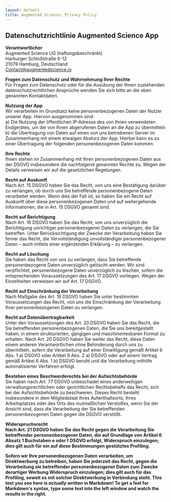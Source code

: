 ```yaml
---
layout: default
title: Augmented Science: Privacy Policy
---
```

## Datenschutzrichtlinie Augmented Science App

**Verantwortlicher**  
Augmented Science UG (haftungsbeschränkt)  
Harburger Schloßstraße 6-12  
21079 Hamburg, Deutschland  
[Contact@augmentedscience.io](mailto:contact@augmentedscience.io)

**Fragen zum Datenschutz und Wahrnehmung Ihrer Rechte**  
Für Fragen zum Datenschutz oder für die Ausübung der Ihnen zustehenden datenschutzrechtlichen Ansprüche wenden Sie sich bitte an die oben genannten Kontaktdaten.

**Nutzung der App**  
Wir verarbeiten im Grundsatz keine personenbezogenen Daten der Nutzer unserer App. Hiervon ausgenommen sind:  
a) Die Nutzung der öffentlichen IP-Adresse des von Ihnen verwendeten Endgerätes, um die von Ihnen abgerufenen Daten an die App zu übermitteln  
b) die Übertragung von Daten auf einen von uns betriebenen Server im Zusammenhang mit einem etwaigen Absturz der App. Hierbei kann es zu einer Übertragung der folgenden personenbezogenen Daten kommen:

**Ihre Rechte**  
Ihnen stehen im Zusammenhang mit Ihren personenbezogenen Daten aus der DSGVO insbesondere die nachfolgend genannten Rechte zu. Wegen der Details verweisen wir auf die gesetzlichen Regelungen.


**Recht auf Auskunft**  
Nach Art. 15 DSGVO haben Sie das Recht, von uns eine Bestätigung darüber zu verlangen, ob durch uns Sie betreffende personenbezogene Daten verarbeitet werden. Wenn dies der Fall ist, so haben Sie ein Recht auf Auskunft über diese personenbezogenen Daten und auf weitergehende Informationen, die in Art. 15 DSGVO genannt sind.


**Recht auf Berichtigung**  
Nach Art. 16 DSGVO haben Sie das Recht, von uns unverzüglich die Berichtigung unrichtiger personenbezogener Daten zu verlangen, die Sie betreffen. Unter Berücksichtigung der Zwecke der Verarbeitung haben Sie ferner das Recht, die Vervollständigung unvollständiger personenbezogener Daten – auch mittels einer ergänzenden Erklärung – zu verlangen.


**Recht auf Löschung**  
Sie haben das Recht von uns zu verlangen, dass Sie betreffende personenbezogene Daten unverzüglich gelöscht werden. Wir sind verpflichtet, personenbezogene Daten unverzüglich zu löschen, sofern die entsprechenden Voraussetzungen des Art. 17 DSGVO vorliegen. Wegen der Einzelheiten verweisen wir auf Art. 17 DSGVO.


**Recht auf Einschränkung der Verarbeitung**  
Nach Maßgabe des Art. 18 DSGVO haben Sie unter bestimmten Voraussetzungen das Recht, von uns die Einschränkung der Verarbeitung Ihrer personenbezogenen Daten zu verlangen.


**Recht auf Datenübertragbarkeit**  
Unter den Voraussetzungen des Art. 20 DSGVO haben Sie das Recht, die Sie betreffenden personenbezogenen Daten, die Sie uns bereitgestellt haben, in einem strukturierten, gängigen und maschinenlesbaren Format zu erhalten. Nach Art. 20 DSGVO haben Sie weiter das Recht, diese Daten einem anderen Verantwortlichen ohne Behinderung durch uns zu übermitteln, sofern die Verarbeitung auf einer Einwilligung gemäß Artikel 6 Abs. 1 a) DSGVO oder Artikel 9 Abs. 2 a) DSGVO oder auf einem Vertrag gemäß Artikel 6 Abs. 1 b) DSGVO beruht und die Verarbeitung mithilfe automatisierter Verfahren erfolgt.


**Bestehen eines Beschwerderechts bei der Aufsichtsbehörde**  
Sie haben nach Art. 77 DSGVO unbeschadet eines anderweitigen verwaltungsrechtlichen oder gerichtlichen Rechtsbehelfs das Recht, sich bei der Aufsichtsbehörde zu beschweren. Dieses Recht besteht insbesondere in dem Mitgliedstaat Ihres Aufenthaltsorts, Ihres Arbeitsplatzes oder des Orts des mutmaßlichen Verstoßes, wenn Sie der Ansicht sind, dass die Verarbeitung der Sie betreffenden personenbezogenen Daten gegen die DSGVO verstößt.


**Widerspruchsrecht**  
**Nach Art. 21 DSGVO haben Sie das Recht gegen die Verarbeitung Sie betreffender personenbezogener Daten, die auf Grundlage von Artikel 6 Absatz 1 Buchstaben e oder f DSGVO erfolgt, Widerspruch einzulegen; dies gilt auch für ein auf diese Bestimmungen gestütztes Profiling.**


**Sofern wir Ihre personenbezogenen Daten verarbeiten, um Direktwerbung zu betreiben, haben Sie jederzeit das Recht, gegen die Verarbeitung sie betreffender personenbezogener Daten zum Zwecke derartiger Werbung Widerspruch einzulegen; dies gilt auch für das Profiling, soweit es mit solcher Direktwerbung in Verbindung steht.
This text you see here is *actually* written in Markdown! To get a feel for Markdown's syntax, type some text into the left window and watch the results in the right.**
